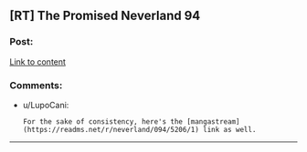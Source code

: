 ## [RT] The Promised Neverland 94

### Post:

[Link to content](https://mangadex.org/chapter/404695/1)

### Comments:

- u/LupoCani:
  ```
  For the sake of consistency, here's the [mangastream](https://readms.net/r/neverland/094/5206/1) link as well.
  ```

---

